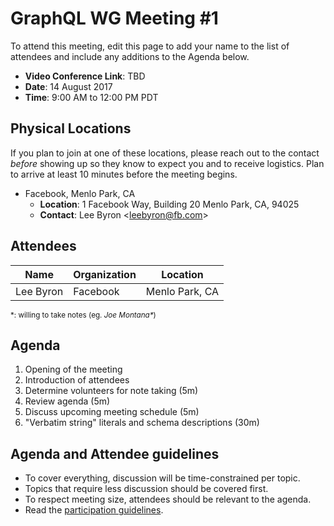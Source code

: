 # GraphQL WG Meeting #1

To attend this meeting, edit this page to add your name to the list of attendees
and include any additions to the Agenda below.

- **Video Conference Link**: TBD
- **Date**: 14 August 2017
- **Time**: 9:00 AM to 12:00 PM PDT

## Physical Locations

If you plan to join at one of these locations, please reach out to the contact
*before* showing up so they know to expect you and to receive logistics. Plan to
arrive at least 10 minutes before the meeting begins.

- Facebook, Menlo Park, CA
  - **Location**:
    1 Facebook Way, Building 20
    Menlo Park, CA, 94025
  - **Contact**: Lee Byron \<leebyron@fb.com>

## Attendees

Name          | Organization  | Location
------------- | ------------- | -------------
Lee Byron     | Facebook      | Menlo Park, CA

<small>\*: willing to take notes (eg. <em>Joe Montana*</em>)</small>

## Agenda

1. Opening of the meeting
1. Introduction of attendees
1. Determine volunteers for note taking (5m)
1. Review agenda (5m)
1. Discuss upcoming meeting schedule (5m)
1. "Verbatim string" literals and schema descriptions (30m)

## Agenda and Attendee guidelines

- To cover everything, discussion will be time-constrained per topic.
- Topics that require less discussion should be covered first.
- To respect meeting size, attendees should be relevant to the agenda.
- Read the [participation guidelines](../README.md#participation-guidelines).
